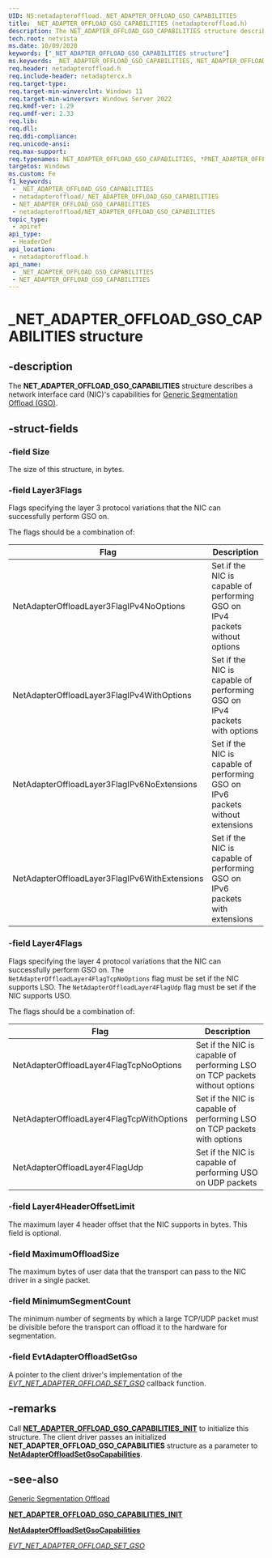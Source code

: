 ```yaml
---
UID: NS:netadapteroffload._NET_ADAPTER_OFFLOAD_GSO_CAPABILITIES
title: _NET_ADAPTER_OFFLOAD_GSO_CAPABILITIES (netadapteroffload.h)
description: The NET_ADAPTER_OFFLOAD_GSO_CAPABILITIES structure describes a network interface card (NIC)'s capabilities for generic send offload (GSO).
tech.root: netvista
ms.date: 10/09/2020
keywords: ["_NET_ADAPTER_OFFLOAD_GSO_CAPABILITIES structure"]
ms.keywords: _NET_ADAPTER_OFFLOAD_GSO_CAPABILITIES, NET_ADAPTER_OFFLOAD_GSO_CAPABILITIES, *PNET_ADAPTER_OFFLOAD_GSO_CAPABILITIES,
req.header: netadapteroffload.h
req.include-header: netadaptercx.h
req.target-type: 
req.target-min-winverclnt: Windows 11
req.target-min-winversvr: Windows Server 2022
req.kmdf-ver: 1.29
req.umdf-ver: 2.33 
req.lib: 
req.dll: 
req.ddi-compliance: 
req.unicode-ansi: 
req.max-support: 
req.typenames: NET_ADAPTER_OFFLOAD_GSO_CAPABILITIES, *PNET_ADAPTER_OFFLOAD_GSO_CAPABILITIES
targetos: Windows
ms.custom: Fe
f1_keywords:
 - _NET_ADAPTER_OFFLOAD_GSO_CAPABILITIES
 - netadapteroffload/_NET_ADAPTER_OFFLOAD_GSO_CAPABILITIES
 - NET_ADAPTER_OFFLOAD_GSO_CAPABILITIES
 - netadapteroffload/NET_ADAPTER_OFFLOAD_GSO_CAPABILITIES
topic_type:
 - apiref
api_type:
 - HeaderDef
api_location:
 - netadapteroffload.h
api_name:
 - _NET_ADAPTER_OFFLOAD_GSO_CAPABILITIES
 - NET_ADAPTER_OFFLOAD_GSO_CAPABILITIES
---
```


# _NET_ADAPTER_OFFLOAD_GSO_CAPABILITIES structure


## -description

The **NET_ADAPTER_OFFLOAD_GSO_CAPABILITIES** structure describes a network interface card (NIC)'s capabilities for [Generic Segmentation Offload (GSO)](/windows-hardware/drivers/netcx/gso-offload).

## -struct-fields

### -field Size

The size of this structure, in bytes.

### -field Layer3Flags

Flags specifying the layer 3 protocol variations that the NIC can successfully perform GSO on.

The flags should be a combination of:

| Flag | Description |
| --- | --- |
| NetAdapterOffloadLayer3FlagIPv4NoOptions | Set if the NIC is capable of performing GSO on IPv4 packets without options |
| NetAdapterOffloadLayer3FlagIPv4WithOptions | Set if the NIC is capable of performing GSO on IPv4 packets with options |
| NetAdapterOffloadLayer3FlagIPv6NoExtensions | Set if the NIC is capable of performing GSO on IPv6 packets without extensions |
| NetAdapterOffloadLayer3FlagIPv6WithExtensions | Set if the NIC is capable of performing GSO on IPv6 packets with extensions |

### -field Layer4Flags

Flags specifying the layer 4 protocol variations that the NIC can successfully perform GSO on. The `NetAdapterOffloadLayer4FlagTcpNoOptions` flag must be set if the NIC supports LSO. The `NetAdapterOffloadLayer4FlagUdp` flag must be set if the NIC supports USO.

The flags should be a combination of:

| Flag | Description |
| --- | --- |
| NetAdapterOffloadLayer4FlagTcpNoOptions | Set if the NIC is capable of performing LSO on TCP packets without options |
| NetAdapterOffloadLayer4FlagTcpWithOptions | Set if the NIC is capable of performing LSO on TCP packets with options |
| NetAdapterOffloadLayer4FlagUdp | Set if the NIC is capable of performing USO on UDP packets |

### -field Layer4HeaderOffsetLimit

The maximum layer 4 header offset that the NIC supports in bytes. This field is optional.

### -field MaximumOffloadSize

The maximum bytes of user data that the transport can pass to the NIC driver in a single packet.

### -field MinimumSegmentCount

 
The minimum number of segments by which a large TCP/UDP packet must be divisible before the transport can offload it to the hardware for segmentation.

### -field EvtAdapterOffloadSetGso

A pointer to the client driver's implementation of the [*EVT_NET_ADAPTER_OFFLOAD_SET_GSO*](nc-netadapteroffload-evt_net_adapter_offload_set_gso.md) callback function.

## -remarks

Call [**NET_ADAPTER_OFFLOAD_GSO_CAPABILITIES_INIT**](nf-netadapteroffload-net_adapter_offload_gso_capabilities_init.md) to initialize this structure. The client driver passes an initialized  **NET_ADAPTER_OFFLOAD_GSO_CAPABILITIES** structure as a parameter to [**NetAdapterOffloadSetGsoCapabilities**](nf-netadapteroffload-netadapteroffloadsetgsocapabilities.md).

## -see-also

[Generic Segmentation Offload](/windows-hardware/drivers/netcx/gso-offload)

[**NET_ADAPTER_OFFLOAD_GSO_CAPABILITIES_INIT**](nf-netadapteroffload-net_adapter_offload_gso_capabilities_init.md)

[**NetAdapterOffloadSetGsoCapabilities**](nf-netadapteroffload-netadapteroffloadsetgsocapabilities.md)

[*EVT_NET_ADAPTER_OFFLOAD_SET_GSO*](nc-netadapteroffload-evt_net_adapter_offload_set_gso.md)

